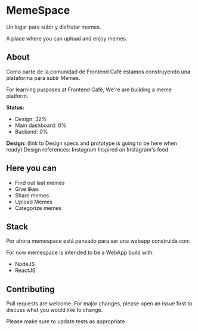 # MemeSpace
Un lugar para subir y disfrutar memes.

A place where you can upload and enjoy memes.

## About
Como parte de la comunidad de Frontend Café estamos construyendo una plataforma para subir Memes.

For learning purposes at Frontend Café, We're are building a meme platform.

**Status:**
- Design: 32%
- Main dashboard: 0%
- Backend: 0%


**Design:**
(link to Design specs and prototype is going to be here when ready)
Design references: Instagram
Inspired on Instagram's feed

## Here you can
- Find out last memes
- Give likes
- Share memes
- Upload Memes
- Categorize memes

## Stack
Por ahora memespace está pensado para ser una webapp construida con:

For now memespace is intended to be a WebApp build with:
- NodeJS
- ReactJS


## Contributing
Pull requests are welcome. For major changes, please open an issue first to discuss what you would like to change.

Please make sure to update tests as appropriate.
